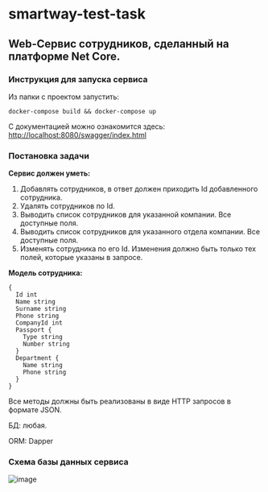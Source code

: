 # smartway-test-task
## Web-Сервис сотрудников, сделанный на платформе Net Core.

### Инструкция для запуска сервиса

Из папки с проектом запустить:

```
docker-compose build && docker-compose up
```
С документацией можно ознакомится здесь: [http://localhost:8080/swagger/index.html](http://localhost:8080/swagger/index.html)

### Постановка задачи

**Сервис должен уметь:**

1. Добавлять сотрудников, в ответ должен приходить Id добавленного сотрудника.
2. Удалять сотрудников по Id.
3. Выводить список сотрудников для указанной компании. Все доступные поля.
4. Выводить список сотрудников для указанного отдела компании. Все доступные
поля.
5. Изменять сотрудника по его Id. Изменения должно быть только тех полей,
которые указаны в запросе.

**Модель сотрудника:**
```
{
  Id int
  Name string
  Surname string
  Phone string
  CompanyId int
  Passport {
    Type string
    Number string
  }
  Department {
    Name string
    Phone string
  }
}
```
Все методы должны быть реализованы в виде HTTP запросов в формате JSON. 

БД: любая.

ORM: Dapper

### Схема базы данных сервиса

![image](https://github.com/att4ano/smartway-test-task/assets/113085241/4f7e1c03-c341-4b21-8476-7e679933dd78)



